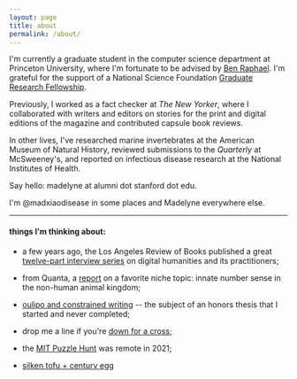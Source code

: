 ```yaml
---
layout: page
title: about
permalink: /about/
---
```

I'm currently a graduate student in the computer science department at Princeton University, where I'm fortunate to be advised by [Ben Raphael](http://compbio.cs.brown.edu/). I'm grateful for the support of a National Science Foundation [Graduate Research Fellowship](https://www.nsfgrfp.org/). 

Previously, I worked as a fact checker at _The New Yorker_, where I collaborated with writers and editors on stories for the print and digital editions of the magazine and contributed capsule book reviews.

In other lives, I've researched marine invertebrates at the American Museum of Natural History, reviewed submissions to the _Quarterly_ at McSweeney's, and reported on infectious disease research at the National Institutes of Health. 

Say hello: madelyne at alumni dot stanford dot edu. 

I'm @madxiaodisease in some places and Madelyne everywhere else.

----------------------------------------------

#### things I'm thinking about:

- a few years ago, the Los Angeles Review of Books published a great [twelve-part interview series](https://lareviewofbooks.org/feature/the-digital-in-the-humanities) on digital humanities and its practitioners; 

- from Quanta, a [report](https://www.quantamagazine.org/math-of-the-penguins-20200817/) on a favorite niche topic: innate number sense in the non-human animal kingdom;

- [oulipo and constrained writing](https://believermag.com/la-bibliotheque-impossible/) -- the subject of an honors thesis that I started and never completed;

- drop me a line if you're [down for a cross](https://downforacross.com/);

- the [MIT Puzzle Hunt](https://www.mit.edu/~puzzle/nexthunt.html) was remote in 2021;

- [silken tofu + century egg](https://omnivorescookbook.com/tofu-with-century-egg-salad/)
 
